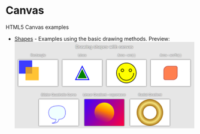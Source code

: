 # Canvas
HTML5 Canvas examples
- [Shapes](shapes/shapes.js "JavaScript") - Examples using the basic drawing methods. Preview:
![Shapes preview in the web broswer](img/shapes.png)
